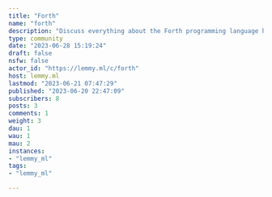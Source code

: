 ```yaml
---
title: "Forth" 
name: "forth"
description: "Discuss everything about the Forth programming language here. Show off your Forth programs and your own Forth implementations. Code snippets, projects, questions and everything related to Forth are welcome here. "
type: community
date: "2023-06-28 15:19:24"
draft: false
nsfw: false
actor_id: "https://lemmy.ml/c/forth"
host: lemmy.ml
lastmod: "2023-06-21 07:47:29"
published: "2023-06-20 22:47:09"
subscribers: 8
posts: 3
comments: 1
weight: 3
dau: 1
wau: 1
mau: 2
instances:
- "lemmy_ml"
tags: 
- "lemmy_ml"

---
```

